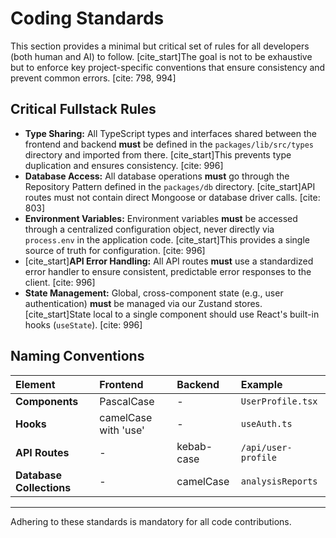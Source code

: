 # Coding Standards

This section provides a minimal but critical set of rules for all developers (both human and AI) to follow. [cite_start]The goal is not to be exhaustive but to enforce key project-specific conventions that ensure consistency and prevent common errors. [cite: 798, 994]

## Critical Fullstack Rules

* **Type Sharing:** All TypeScript types and interfaces shared between the frontend and backend **must** be defined in the `packages/lib/src/types` directory and imported from there. [cite_start]This prevents type duplication and ensures consistency. [cite: 996]
* **Database Access:** All database operations **must** go through the Repository Pattern defined in the `packages/db` directory. [cite_start]API routes must not contain direct Mongoose or database driver calls. [cite: 803]
* **Environment Variables:** Environment variables **must** be accessed through a centralized configuration object, never directly via `process.env` in the application code. [cite_start]This provides a single source of truth for configuration. [cite: 996]
* [cite_start]**API Error Handling:** All API routes **must** use a standardized error handler to ensure consistent, predictable error responses to the client. [cite: 996]
* **State Management:** Global, cross-component state (e.g., user authentication) **must** be managed via our Zustand stores. [cite_start]State local to a single component should use React's built-in hooks (`useState`). [cite: 996]

## Naming Conventions

| Element | Frontend | Backend | Example |
| :--- | :--- | :--- | :--- |
| **Components** | PascalCase | - | `UserProfile.tsx` |
| **Hooks** | camelCase with 'use' | - | `useAuth.ts` |
| **API Routes** | - | kebab-case | `/api/user-profile` |
| **Database Collections** | - | camelCase | `analysisReports` |

***

Adhering to these standards is mandatory for all code contributions.
